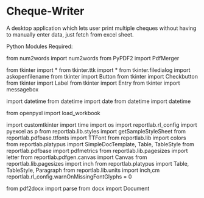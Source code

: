 # Cheque-Writer
A desktop application which lets user print multiple cheques without having to manually enter data, just fetch from excel sheet.

Python Modules Required:

from num2words import num2words 
from PyPDF2 import PdfMerger

from tkinter import * 
from tkinter.ttk import *
from tkinter.filedialog import askopenfilename
from tkinter import Button
from tkinter import Checkbutton
from tkinter import Label
from tkinter import Entry
from tkinter import messagebox

import datetime
from datetime import date
from datetime import datetime

from openpyxl import load_workbook 

import customtkinter
import time
import os
import reportlab.rl_config 
import pyexcel as p
from reportlab.lib.styles import getSampleStyleSheet
from reportlab.pdfbase.ttfonts import TTFont
from reportlab.lib import colors
from reportlab.platypus import SimpleDocTemplate, Table, TableStyle
from reportlab.pdfbase import pdfmetrics
from reportlab.lib.pagesizes import letter
from reportlab.pdfgen.canvas import Canvas
from reportlab.lib.pagesizes import inch
from reportlab.platypus import Table, TableStyle, Paragraph
from reportlab.lib.units import inch,cm
reportlab.rl_config.warnOnMissingFontGlyphs = 0

from pdf2docx import parse 
from docx import Document 
